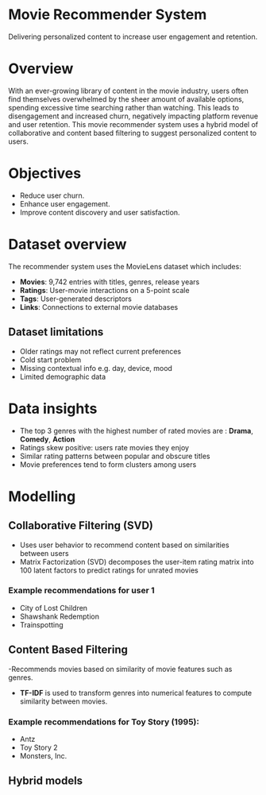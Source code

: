 # Movie Recommender System
Delivering personalized content to increase user engagement and retention.

# Overview
With an ever-growing library of content in the movie industry, users often find themselves overwhelmed by the sheer amount of available options, spending excessive time searching rather than watching. This leads to disengagement and increased churn, negatively impacting platform revenue and user retention. This movie recommender system uses a hybrid model of collaborative and content based filtering to suggest personalized content to users.

# Objectives
- Reduce user churn.
- Enhance user engagement.
- Improve content discovery and user satisfaction.

# Dataset overview
The recommender system uses the MovieLens dataset which includes:

- **Movies**: 9,742 entries with titles, genres, release years
- **Ratings**: User-movie interactions on a 5-point scale
- **Tags**: User-generated descriptors
- **Links**: Connections to external movie databases

## Dataset limitations
- Older ratings may not reflect current preferences
- Cold start problem
- Missing contextual info e.g. day, device, mood
- Limited demographic data

# Data insights
- The top 3 genres with the highest number of rated movies are : **Drama**, **Comedy**, **Action**
- Ratings skew positive: users rate movies they enjoy
- Similar rating patterns between popular and obscure titles
- Movie preferences tend to form clusters among users

# Modelling

## Collaborative Filtering (SVD)
- Uses user behavior to recommend content based on similarities between users
- Matrix Factorization (SVD) decomposes the user-item rating matrix into 100 latent factors to predict ratings for unrated movies
  
### Example recommendations for user 1
- City of Lost Children
- Shawshank Redemption
- Trainspotting

## Content Based Filtering
-Recommends movies based on similarity of movie features such as genres.
- **TF-IDF** is used to transform genres into numerical features to compute similarity between movies.

### Example recommendations for Toy Story (1995):
- Antz
- Toy Story 2
- Monsters, Inc.

## Hybrid models
